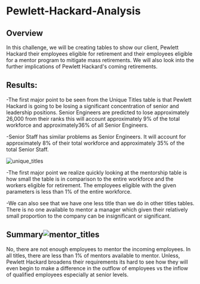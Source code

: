 # Pewlett-Hackard-Analysis

## Overview 

In this challenge, we will be creating tables to show our client, Pewlett Hackard their employees eligible for retirement and their employees eligible for a mentor program to mitigate mass retirements. We will also look into the further implications of Pewlett Hackard's coming retirements.

## Results: 

-The first major point to be seen from the Unique Titles table is that Pewlett Hackard is going to be losing a significant concentration of senior and leadership positions.  Senior Engineers are predicted to lose approximately 26,000 from their ranks this will account approximately 9% of the total workforce and approximately36% of all Senior Engineers. 

-Senior Staff has similar problems as Senior Engineers.  It will account for approximately 8% of their total workforce and approximately 35% of the total Senior Staff.

![unique_titles](https://user-images.githubusercontent.com/97993428/163566828-1856e4a9-c431-405c-bd28-33e23b4e702d.png)

-The first major point we realize quickly looking at the mentorship table is how small the table is in comparison to the entire workforce and the workers eligible for retirement.  The employees eligible with the given parameters is less than 1% of the entire workforce.

-We can also see that we have one less title than we do in other titles tables.  There is no one available to mentor a manager which given their relatively small proportion to the company can be insignificant or significant.

## Summary![mentor_titles](https://user-images.githubusercontent.com/97993428/163570222-15603d04-b812-4fc6-b8ed-b4ad550bf010.png)


No, there are not enough employees to mentor the incoming employees.  In all titles, there are less than 1% of mentors available to mentor.  Unless, Pewlett Hackard broadens their requirements its hard to see how they will even begin to make a difference in the outflow of employees vs the inflow of qualified employees especially at senior levels.
